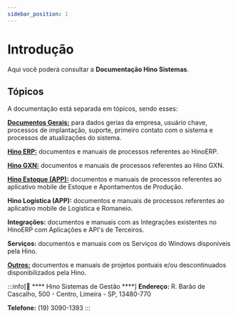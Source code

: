 ```yaml
---
sidebar_position: 1
---
```


# Introdução

Aqui você poderá consultar a **Documentação Hino Sistemas**.

## Tópicos

A documentação está separada em tópicos, sendo esses:

[**Documentos Gerais:**](./category/documentos-gerais) para dados gerias da empresa, usuário chave, processos de implantação, suporte, primeiro contato com o sistema e processos de atualizações do sistema.

[**Hino ERP:**](./category/hino-erp) documentos e manuais de processos referentes ao HinoERP.

[**Hino GXN:**](./category/hino-gxn) documentos e manuais de processos referentes ao Hino GXN.

[**Hino Estoque (APP):**](./category/hino-estoque-app) documentos e manuais de processos referentes ao aplicativo mobile de Estoque e Apontamentos de Produção.

**Hino Logística (APP):** documentos e manuais de processos referentes ao aplicativo mobile de Logística e Romaneio.

**Integrações:** documentos e manuais com as Integrações existentes no HinoERP com Aplicações e API's de Terceiros.

**Serviços:** documentos e manuais com os Serviços do Windows disponíveis pela Hino.

[**Outros:**](./category/outros) documentos e manuais de projetos pontuais e/ou descontinuados disponibilizados pela Hino.

:::info[🐙 **** Hino Sistemas de Gestão ****]
**Endereço:** R. Barão de Cascalho, 500 - Centro, Limeira - SP, 13480-770

**Telefone:** (19) 3090-1393
:::